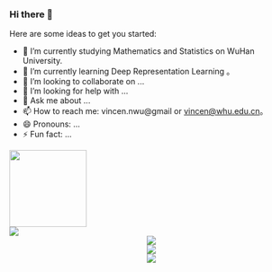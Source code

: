 ### Hi there 👋

Here are some ideas to get you started:

- 🔭 I’m currently studying Mathematics and Statistics on WuHan University.
- 🌱 I’m currently learning Deep Representation Learning 。
- 👯 I’m looking to collaborate on ...
- 🤔 I’m looking for help with ...
- 💬 Ask me about ...
- 📫 How to reach me: vincen.nwu@gmail or vincen@whu.edu.cn。
- 😄 Pronouns: ...
- ⚡ Fun fact: ...

<div align="left"> <img height="137px" src="https://github-readme-stats.vercel.app/api?username=vincen-github&hide_title=true&hide_border=true&show_icons=trueline_height=21&text_color=000&icon_color=000&bg_color=0,ea6161,ffc64d,fffc4d,52fa5a&theme=graywhite" /> </div>
<div align="rightarrow"> <img src="https://github-readme-stats.vercel.app/api/top-langs/?username=vincen-github&hide_title=true&hide_border=true&layout=compact&langs_count=6&text_color=000&icon_color=fff&bg_color=0,52fa5a,4dfcff,c64dff&theme=graywhite" /> </div>
<div align="center"> <img src="https://github-profile-trophy.vercel.app/?username=vincen-github" /> </div>
<div align="center"> <img src="https://github-readme-stats.vercel.app/api/top-langs/?username=vincen-github&hide_title=true&hide_border=true&layout=compact&langs_count=6&text_color=000&icon_color=fff&bg_color=0,52fa5a,4dfcff,c64dff&theme=graywhite" /> </div>
<div align="center"> <img src="https://activity-graph.herokuapp.com/graph?username=vincen&theme=xcode" /> </div>

